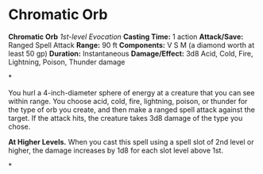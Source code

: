 # Chromatic Orb

**Chromatic Orb**
_1st-level Evocation_
**Casting Time:** 1 action
**Attack/Save:** Ranged Spell Attack
**Range:** 90 ft
**Components:** V S M (a diamond worth at least 50 gp)
**Duration:** Instantaneous
**Damage/Effect:** 3d8 Acid, Cold, Fire, Lightning, Poison, Thunder damage

*<p>You hurl a 4-inch-diameter sphere of energy at a creature that you can see within range. You choose acid, cold, fire, lightning, poison, or thunder for the type of orb you create, and then make a ranged spell attack against the target. If the attack hits, the creature takes 3d8 damage of the type you chose.

****At Higher Levels.**** When you cast this spell using a spell slot of 2nd level or higher, the damage increases by 1d8 for each slot level above 1st.</p>*